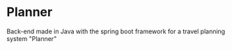 <h1>Planner</h1>
<p>Back-end made in Java with the spring boot framework for a travel planning system "Planner"</p>
